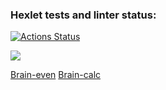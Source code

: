### Hexlet tests and linter status:

[![Actions Status](https://github.com/CroKodila/frontend-project-44/actions/workflows/hexlet-check.yml/badge.svg)](https://github.com/CroKodila/frontend-project-44/actions)

<a href="https://codeclimate.com/github/CroKodila/frontend-project-44/maintainability"><img src="https://api.codeclimate.com/v1/badges/f811778c99d67f464fed/maintainability" /></a>

<a href= "https://asciinema.org/a/NX4VbgLgW5PXiTaJyQKSrl2vM">Brain-even</a>
<a href = "https://asciinema.org/a/iggmggAXTYGw9JvzBO5pro34o">Brain-calc</a>
